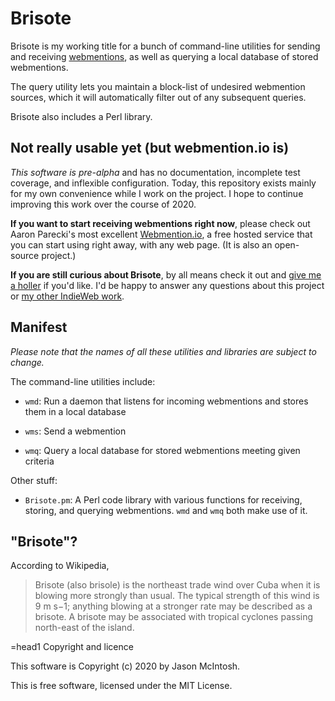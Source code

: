 # Brisote

Brisote is my working title for a bunch of command-line utilities for sending and  receiving [webmentions](https://www.w3.org/TR/webmention/), as well as querying a local database of stored webmentions.

The query utility lets you maintain a block-list of undesired webmention sources, which it will automatically filter out of any subsequent queries.

Brisote also includes a Perl library.

## Not really usable yet (but webmention.io is)

_This software is pre-alpha_ and has no documentation, incomplete test coverage, and inflexible configuration. Today, this repository exists mainly for my own convenience while I work on the project. I hope to continue improving this work over the course of 2020.

__If you want to start receiving webmentions right now__, please check out Aaron Parecki's most excellent [Webmention.io](https://webmention.io), a free hosted service that you can start using right away, with any web page. (It is also an open-source project.)

__If you are still curious about Brisote__, by all means check it out and [give me a holler](mailto:jmac@jmac.org) if you'd like. I'd be happy to answer any questions about this project or [my other IndieWeb work](https://indieweb.org/User:Jmac.org).

## Manifest

_Please note that the names of all these utilities and libraries are subject to change._

The command-line utilities include:

* `wmd`: Run a daemon that listens for incoming webmentions and stores them in a local database

* `wms`: Send a webmention

* `wmq`: Query a local database for stored webmentions meeting given criteria

Other stuff:

* `Brisote.pm`: A Perl code library with various functions for receiving, storing, and querying webmentions. `wmd` and `wmq` both make use of it.

## "Brisote"?

According to Wikipedia,

> Brisote (also brisole) is the northeast trade wind over Cuba when it is blowing more strongly than usual. The typical strength of this wind is 9 m s−1; anything blowing at a stronger rate may be described as a brisote. A brisote may be associated with tropical cyclones passing north-east of the island.

=head1 Copyright and licence

This software is Copyright (c) 2020 by Jason McIntosh.

This is free software, licensed under the MIT License.
